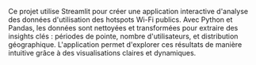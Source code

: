 Ce projet utilise Streamlit pour créer une application interactive d'analyse des données d'utilisation des hotspots Wi-Fi publics. Avec Python et Pandas, les données sont nettoyées et transformées pour extraire des insights clés : périodes de pointe, nombre d'utilisateurs, et distribution géographique. L'application permet d'explorer ces résultats de manière intuitive grâce à des visualisations claires et dynamiques.
